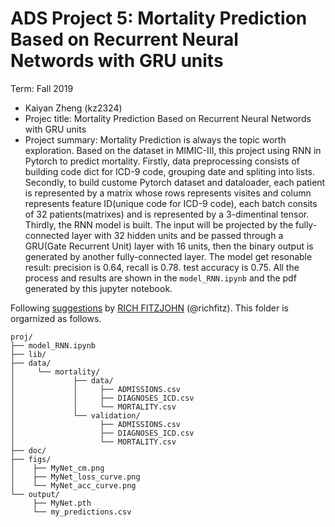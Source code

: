 # ADS Project 5: Mortality Prediction Based on Recurrent Neural Networds with GRU units

Term: Fall 2019

+ Kaiyan Zheng (kz2324)
+ Projec title: Mortality Prediction Based on Recurrent Neural Networds with GRU units
+ Project summary: Mortality Prediction is always the topic worth exploration. Based on the dataset in MIMIC-III, this project using RNN in Pytorch to predict mortality. Firstly, data preprocessing consists of building code dict for ICD-9 code, grouping date and spliting into lists. Secondly, to build custome Pytorch dataset and dataloader, each patient is represented by a matrix whose rows represents visites and column represents feature ID(unique code for ICD-9 code), each batch consits of 32 patients(matrixes) and is represented by a 3-dimentinal tensor. Thirdly, the RNN model is built. The input will be projected by the fully-connected layer with 32 hidden units and be passed through a GRU(Gate Recurrent Unit) layer with 16 units, then the binary output is generated by another fully-connected layer. The model get resonable result: precision is 0.64, recall is 0.78. test accuracy is 0.75. All the process and results are shown in the `model_RNN.ipynb` and the pdf generated by this jupyter notebook.
	
Following [suggestions](http://nicercode.github.io/blog/2013-04-05-projects/) by [RICH FITZJOHN](http://nicercode.github.io/about/#Team) (@richfitz). This folder is orgarnized as follows.

```
proj/
├── model_RNN.ipynb
├── lib/
├── data/
│     └── mortality/
│             ├── data/
│     	      │     ├── ADMISSIONS.csv
│             │     ├── DIAGNOSES_ICD.csv
│     	      │     └── MORTALITY.csv
│     	      └── validation/
│     	            ├── ADMISSIONS.csv
│     	      	    ├── DIAGNOSES_ICD.csv
│     	            └── MORTALITY.csv
├── doc/
├── figs/
│    ├── MyNet_cm.png
│    ├── MyNet_loss_curve.png   
│    └── MyNet_acc_curve.png
└── output/
     ├── MyNet.pth
     └── my_predictions.csv
```
